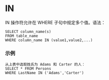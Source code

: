 IN
===

IN 操作符允许在 WHERE 子句中规定多个值。语法：

```
SELECT column_name(s)
FROM table_name
WHERE column_name IN (value1,value2,...)
```

### 示例

```
从上表中选取姓氏为 Adams 和 Carter 的人：
SELECT * FROM Persons
WHERE LastName IN ('Adams','Carter')
```
